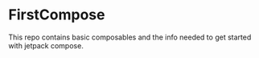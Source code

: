 # FirstCompose
This repo contains basic composables and the info needed to get started with jetpack compose.
